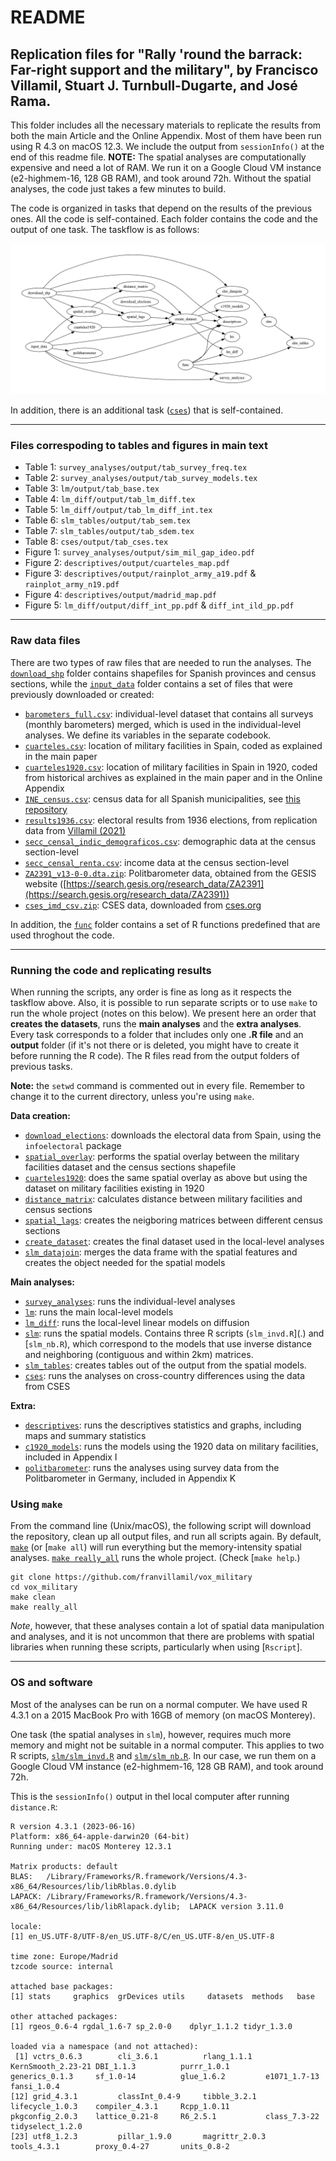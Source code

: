 # README

## Replication files for "Rally 'round the barrack: Far-right support and the military", by Francisco Villamil, Stuart J. Turnbull-Dugarte, and José Rama.

This folder includes all the necessary materials to replicate the results from both the main Article and the Online Appendix. Most of them have been run using R 4.3 on macOS 12.3. We include the output from `sessionInfo()` at the end of this readme file. **NOTE:** The spatial analyses are computationally expensive and need a lot of RAM. We run it on a Google Cloud VM instance (e2-highmem-16, 128 GB RAM), and took around 72h. Without the spatial analyses, the code just takes a few minutes to build.

The code is organized in tasks that depend on the results of the previous ones. All the code is self-contained. Each folder contains the code and the output of one task. The taskflow is as follows:

![taskflow](taskflow/workflow.jpeg)

In addition, there is an additional task ([`cses`](.)) that is self-contained.

---

### Files correspoding to tables and figures in main text

- Table 1: `survey_analyses/output/tab_survey_freq.tex`
- Table 2: `survey_analyses/output/tab_survey_models.tex`
- Table 3: `lm/output/tab_base.tex`
- Table 4: `lm_diff/output/tab_lm_diff.tex`
- Table 5: `lm_diff/output/tab_lm_diff_int.tex`
- Table 6: `slm_tables/output/tab_sem.tex`
- Table 7: `slm_tables/output/tab_sdem.tex`
- Table 8: `cses/output/tab_cses.tex`
- Figure 1: `survey_analyses/output/sim_mil_gap_ideo.pdf`
- Figure 2: `descriptives/output/cuarteles_map.pdf`
- Figure 3: `descriptives/output/rainplot_army_a19.pdf` & `rainplot_army_n19.pdf`
- Figure 4: `descriptives/output/madrid_map.pdf`
- Figure 5: `lm_diff/output/diff_int_pp.pdf` & `diff_int_ild_pp.pdf`

---

### Raw data files

There are two types of raw files that are needed to run the analyses. The [`download_shp`](.) folder contains shapefiles for Spanish provinces and census sections, while the [`input_data`](.) folder contains a set of files that were previously downloaded or created:

- [`barometers_full.csv`](.): individual-level dataset that contains all surveys (monthly barometers) merged, which is used in the individual-level analyses. We define its variables in the separate codebook.
- [`cuarteles.csv`](.): location of military facilities in Spain, coded as explained in the main paper
- [`cuarteles1920.csv`](.): location of military facilities in Spain in 1920, coded from historical archives as explained in the main paper and in the Online Appendix
- [`INE_census.csv`](.): census data for all Spanish municipalities, see [this repository](https://github.com/franvillamil/scrap-INE-census)
- [`results1936.csv`](.): electoral results from 1936 elections, from replication data from [Villamil (2021)](https://journals.sagepub.com/doi/10.1177/0022343320912816)
- [`secc_censal_indic_demograficos.csv`](.): demographic data at the census section-level
- [`secc_censal_renta.csv`](.): income data at the census section-level
- [`ZA2391_v13-0-0.dta.zip`](.): Politbarometer data, obtained from the GESIS website ([https://search.gesis.org/research_data/ZA2391](https://search.gesis.org/research_data/ZA2391))
- [`cses_imd_csv.zip`](.): CSES data, downloaded from [cses.org](https://cses.org/wp-content/uploads/2020/12/cses_imd_csv.zip)

In addition, the [`func`](.) folder contains a set of R functions predefined that are used throghout the code.

---

### Running the code and replicating results

When running the scripts, any order is fine as long as it respects the taskflow above. Also, it is possible to run separate scripts or to use `make` to run the whole project (notes on this below). We present here an order that **creates the datasets**, runs the **main analyses** and the **extra analyses**. Every task corresponds to a folder that includes only one **.R file** and an **output** folder (if it's not there or is deleted, you might have to create it before running the R code). The R files read from the output folders of previous tasks.

**Note:** the `setwd` command is commented out in every file. Remember to change it to the current directory, unless you're using `make`.

**Data creation:**

- [`download_elections`](.): downloads the electoral data from Spain, using the `infoelectoral` package
- [`spatial_overlay`](.): performs the spatial overlay between the military facilities dataset and the census sections shapefile
- [`cuarteles1920`](.): does the same spatial overlay as above but using the dataset on military facilities existing in 1920
- [`distance_matrix`](.): calculates distance between military facilities and census sections
- [`spatial_lags`](.): creates the neigboring matrices between different census sections
- [`create_dataset`](.): creates the final dataset used in the local-level analyses
- [`slm_datajoin`](.): merges the data frame with the spatial features and creates the object needed for the spatial models

**Main analyses:**

- [`survey_analyses`](.): runs the individual-level analyses
- [`lm`](.): runs the main local-level models
- [`lm_diff`](.): runs the local-level linear models on diffusion
- [`slm`](.): runs the spatial models. Contains three R scripts (`slm_invd.R`](.) and [`slm_nb.R`), which correspond to the models that use inverse distance and neighboring (contiguous and within 2km) matrices.
- [`slm_tables`](.): creates tables out of the output from the spatial models.
- [`cses`](.): runs the analyses on cross-country differences using the data from CSES

**Extra:**

- [`descriptives`](.): runs the descriptives statistics and graphs, including maps and summary statistics
- [`c1920_models`](.): runs the models using the 1920 data on military facilities, included in Appendix I
- [`politbarometer`](.): runs the analyses using survey data from the Politbarometer in Germany, included in Appendix K


### Using `make`

From the command line (Unix/macOS), the following script will download the repository, clean up all output files, and run all scripts again. By default, [`make`](.) (or [`make all`) will run everything but the memory-intensity spatial analyses. [`make really_all`](.) runs the whole project. (Check [`make help`.)

```shell
git clone https://github.com/franvillamil/vox_military
cd vox_military
make clean
make really_all
```

*Note*, however, that these analyses contain a lot of spatial data manipulation and analyses, and it is not uncommon that there are problems with spatial libraries when running these scripts, particularly when using [`Rscript`].

---

### OS and software

Most of the analyses can be run on a normal computer. We have used R 4.3.1 on a 2015 MacBook Pro with 16GB of memory (on macOS Monterey).

One task (the spatial analyses in `slm`), however, requires much more memory and might not be suitable in a normal computer. This applies to two R scripts, [`slm/slm_invd.R`](.) and [`slm/slm_nb.R`](.). In our case, we run them on a Google Cloud VM instance (e2-highmem-16, 128 GB RAM), and took around 72h.

This is the `sessionInfo()` output in thel local computer after running `distance.R`:

```
R version 4.3.1 (2023-06-16)
Platform: x86_64-apple-darwin20 (64-bit)
Running under: macOS Monterey 12.3.1

Matrix products: default
BLAS:   /Library/Frameworks/R.framework/Versions/4.3-x86_64/Resources/lib/libRblas.0.dylib
LAPACK: /Library/Frameworks/R.framework/Versions/4.3-x86_64/Resources/lib/libRlapack.dylib;  LAPACK version 3.11.0

locale:
[1] en_US.UTF-8/UTF-8/en_US.UTF-8/C/en_US.UTF-8/en_US.UTF-8

time zone: Europe/Madrid
tzcode source: internal

attached base packages:
[1] stats     graphics  grDevices utils     datasets  methods   base

other attached packages:
[1] rgeos_0.6-4 rgdal_1.6-7 sp_2.0-0    dplyr_1.1.2 tidyr_1.3.0

loaded via a namespace (and not attached):
 [1] vctrs_0.6.3        cli_3.6.1          rlang_1.1.1        KernSmooth_2.23-21 DBI_1.1.3          purrr_1.0.1        generics_0.1.3     sf_1.0-14          glue_1.6.2         e1071_1.7-13       fansi_1.0.4
[12] grid_4.3.1         classInt_0.4-9     tibble_3.2.1       lifecycle_1.0.3    compiler_4.3.1     Rcpp_1.0.11        pkgconfig_2.0.3    lattice_0.21-8     R6_2.5.1           class_7.3-22       tidyselect_1.2.0
[23] utf8_1.2.3         pillar_1.9.0       magrittr_2.0.3     tools_4.3.1        proxy_0.4-27       units_0.8-2
```
